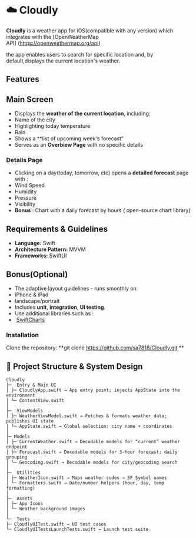  # ☁️ Cloudly 
 **Cloudly** is a weather app for iOS(compatible with any version) which integrates with the  [OpenWeatherMap API] (https://openweathermap.org/api)


the app enables users to search for specific location and, by default,displays the current location's weather.

## Features
## Main Screen
- Displays the **weather of the current location**, including:
 - Name of the city
 - Highlighting today temperature
 - Rain
 - Shows a **list of upcoming week's forecast"
 - Serves as an **Overbiew Page** with no specific details

### Details Page
- Clicking on a day(today, tomorrow, etc) opens a **detailed forecast** page with : 
 - Wind Speed
 - Humidity
 - Pressure 
 - Visibility
 - **Bonus** : Chart with a daily forecast by hours ( open-source chart library)

## Requirements & Guidelines
- **Language:** Swift
- **Architecture Pattern:** MVVM
- **Frameworks:** SwiftUI
     
## Bonus(Optional)
- The adaptive layout guidelines - runs smoothly on:
- iPhone & iPad
- landscape/portrait
- Includes **unit**, **integration**, **UI testing**.
- Use additional libraries such as : 
-  [SwiftCharts](https://github.com/i-schuetz/SwiftCharts)


### Installation
 Clone the repository:
  **git clone https://github.com/sa7818/Cloudly.git **


## 🧭 Project Structure & System Design
```plaintext
Cloudly
├─  Entry & Main UI
│ ├─ CloudlyApp.swift → App entry point; injects AppState into the environment
│ └─ ContentView.swift 
│
├─  ViewModels
│ ├─ WeatherViewModel.swift → Fetches & formats weather data; publishes UI state
│ └─ AppState.swift → Global selection: city name + coordinates
│
├─ Models
│ ├─ CurrentWeather.swift → Decodable models for “current” weather endpoint
│ ├─ Forecast.swift → Decodable models for 3-hour forecast; daily grouping
│ └─ Geocoding.swift → Decodable models for city/geocoding search
│
├─  Utilities
│ ├─ WeatherIcon.swift → Maps weather codes → SF Symbol names
│ └─ Formatters.swift → Date/number helpers (hour, day, temp formatting)
│
├─  Assets
│ ├─ App Icons 
│ └─ Weather background images 
│
└─  Tests
├─ CloudlyUITest.swift → UI test cases
└─ CloudlyUITestsLaunchTests.swift → Launch test suite
